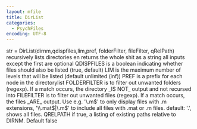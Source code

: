 ```yaml
---
layout: mfile
title: DirList
categories:
  - PsychFiles
encoding: UTF-8
---
```


str = DirList(dirnm,qdispfiles,lim,pref, folderFilter, fileFilter, qRelPath)
recursively lists directories en returns the whole shit
as a string
all inputs except the first are optional
QDISPFILES is a boolean indicating whether files should also be listed
(true, default)
LIM is the maximum number of levels that will be listed (default unlimited (inf))
PREF is a prefix for each node in the directorylist
FOLDERFILTER is to filter out unwanted folders (regexp). If a match
occurs, the directory \_IS NOT\_ output and not recursed into
FILEFILTER is to filter out unwanted files (regexp). If a match
occurs, the files \_ARE\_ output. Use e.g. '\\.m$' to only display files with
.m extensions, '\\.mat$|\\.m$' to include all files with .mat or .m files.
default: '.', shows all files.
QRELPATH if true, a listing of existing paths relative to DIRNM. Default
false